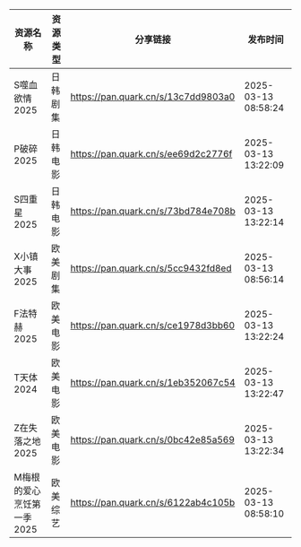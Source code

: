 | 资源名称            | 资源类型 | 分享链接                                | 发布时间                |
| --------------- | ---- | ----------------------------------- | ------------------- |
| S噬血欲情2025       | 日韩剧集 | https://pan.quark.cn/s/13c7dd9803a0 | 2025-03-13 08:58:24 |
| P破碎2025         | 日韩电影 | https://pan.quark.cn/s/ee69d2c2776f | 2025-03-13 13:22:09 |
| S四重星2025        | 日韩电影 | https://pan.quark.cn/s/73bd784e708b | 2025-03-13 13:22:14 |
| X小镇大事2025       | 欧美剧集 | https://pan.quark.cn/s/5cc9432fd8ed | 2025-03-13 08:56:14 |
| F法特赫2025        | 欧美电影 | https://pan.quark.cn/s/ce1978d3bb60 | 2025-03-13 13:22:24 |
| T天体2024         | 欧美电影 | https://pan.quark.cn/s/1eb352067c54 | 2025-03-13 13:22:47 |
| Z在失落之地2025      | 欧美电影 | https://pan.quark.cn/s/0bc42e85a569 | 2025-03-13 13:22:34 |
| M梅根的爱心烹饪第一季2025 | 欧美综艺 | https://pan.quark.cn/s/6122ab4c105b | 2025-03-13 08:58:10 |
